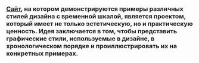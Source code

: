 <h3><a href="https://plyussofya.github.io/site/" target="_blank">Сайт</a>, на котором демонстрируются примеры различных стилей дизайна с временной шкалой, является проектом, который имеет не только эстетическую, но и практическую ценность. Идея заключается в том, чтобы представить графические стили, используемые в дизайне, в хронологическом порядке и проиллюстрировать их на конкретных примерах.
</h3>
